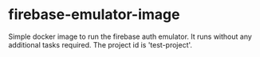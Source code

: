 # firebase-emulator-image

Simple docker image to run the firebase auth emulator. It runs without any additional tasks required. The project id is 'test-project'.